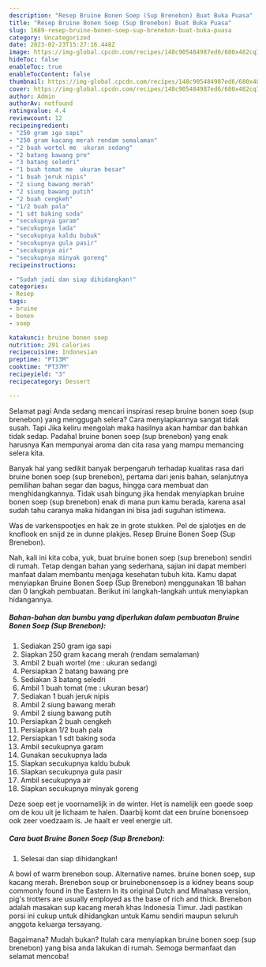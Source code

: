 ```yaml
---
description: "Resep Bruine Bonen Soep (Sup Brenebon) Buat Buka Puasa"
title: "Resep Bruine Bonen Soep (Sup Brenebon) Buat Buka Puasa"
slug: 1689-resep-bruine-bonen-soep-sup-brenebon-buat-buka-puasa
category: Uncategorized
date: 2023-02-23T15:27:16.448Z
image: https://img-global.cpcdn.com/recipes/148c905484987ed6/680x482cq70/bruine-bonen-soep-sup-brenebon-foto-resep-utama.jpg
hideToc: false
enableToc: true
enableTocContent: false
thumbnail: https://img-global.cpcdn.com/recipes/148c905484987ed6/680x482cq70/bruine-bonen-soep-sup-brenebon-foto-resep-utama.jpg
cover: https://img-global.cpcdn.com/recipes/148c905484987ed6/680x482cq70/bruine-bonen-soep-sup-brenebon-foto-resep-utama.jpg
author: Admin
authorAv: notfound
ratingvalue: 4.4
reviewcount: 12
recipeingredient:
- "250 gram iga sapi"
- "250 gram kacang merah rendam semalaman"
- "2 buah wortel me  ukuran sedang"
- "2 batang bawang pre"
- "3 batang seledri"
- "1 buah tomat me  ukuran besar"
- "1 buah jeruk nipis"
- "2 siung bawang merah"
- "2 siung bawang putih"
- "2 buah cengkeh"
- "1/2 buah pala"
- "1 sdt baking soda"
- "secukupnya garam"
- "secukupnya lada"
- "secukupnya kaldu bubuk"
- "secukupnya gula pasir"
- "secukupnya air"
- "secukupnya minyak goreng"
recipeinstructions:

- "Sudah jadi dan siap dihidangkan!"
categories:
- Resep
tags:
- bruine
- bonen
- soep

katakunci: bruine bonen soep 
nutrition: 291 calories
recipecuisine: Indonesian
preptime: "PT13M"
cooktime: "PT37M"
recipeyield: "3"
recipecategory: Dessert

---
```



Selamat pagi Anda sedang mencari inspirasi resep bruine bonen soep (sup brenebon) yang menggugah selera? Cara menyiapkannya sangat tidak susah. Tapi Jika keliru mengolah maka hasilnya akan hambar dan bahkan tidak sedap. Padahal bruine bonen soep (sup brenebon) yang enak harusnya Kan mempunyai aroma dan cita rasa yang mampu memancing selera kita.


Banyak hal yang sedikit banyak berpengaruh terhadap kualitas rasa dari bruine bonen soep (sup brenebon), pertama dari jenis bahan, selanjutnya pemilihan bahan segar dan bagus, hingga cara membuat dan menghidangkannya. Tidak usah bingung jika hendak menyiapkan bruine bonen soep (sup brenebon) enak di mana pun kamu berada, karena asal sudah tahu caranya maka hidangan ini bisa jadi suguhan istimewa.

Was de varkenspootjes en hak ze in grote stukken. Pel de sjalotjes en de knoflook en snijd ze in dunne plakjes. Resep Bruine Bonen Soep (Sup Brenebon).


Nah, kali ini kita coba, yuk, buat bruine bonen soep (sup brenebon) sendiri di rumah. Tetap dengan bahan yang sederhana, sajian ini dapat memberi manfaat dalam membantu menjaga kesehatan tubuh kita. Kamu dapat menyiapkan Bruine Bonen Soep (Sup Brenebon) menggunakan 18 bahan dan 0 langkah pembuatan. Berikut ini langkah-langkah untuk menyiapkan hidangannya.

<!--inarticleads1-->

##### Bahan-bahan dan bumbu yang diperlukan dalam pembuatan Bruine Bonen Soep (Sup Brenebon):

1. Sediakan 250 gram iga sapi
1. Siapkan 250 gram kacang merah (rendam semalaman)
1. Ambil 2 buah wortel (me : ukuran sedang)
1. Persiapkan 2 batang bawang pre
1. Sediakan 3 batang seledri
1. Ambil 1 buah tomat (me : ukuran besar)
1. Sediakan 1 buah jeruk nipis
1. Ambil 2 siung bawang merah
1. Ambil 2 siung bawang putih
1. Persiapkan 2 buah cengkeh
1. Persiapkan 1/2 buah pala
1. Persiapkan 1 sdt baking soda
1. Ambil secukupnya garam
1. Gunakan secukupnya lada
1. Siapkan secukupnya kaldu bubuk
1. Siapkan secukupnya gula pasir
1. Ambil secukupnya air
1. Siapkan secukupnya minyak goreng


Deze soep eet je voornamelijk in de winter. Het is namelijk een goede soep om de kou uit je lichaam te halen. Daarbij komt dat een bruine bonensoep ook zeer voedzaam is. Je haalt er veel energie uit. 

<!--inarticleads2-->

##### Cara buat Bruine Bonen Soep (Sup Brenebon):


1. Selesai dan siap dihidangkan!

A bowl of warm brenebon soup. Alternative names. bruine bonen soep, sup kacang merah. Brenebon soup or bruinebonensoep is a kidney beans soup commonly found in the Eastern In its original Dutch and Minahasa version, pig&#39;s trotters are usually employed as the base of rich and thick. Brenebon adalah masakan sup kacang merah khas Indonesia Timur. Jadi pastikan porsi ini cukup untuk dihidangkan untuk Kamu sendiri maupun seluruh anggota keluarga tersayang. 

Bagaimana? Mudah bukan? Itulah cara menyiapkan bruine bonen soep (sup brenebon) yang bisa anda lakukan di rumah. Semoga bermanfaat dan selamat mencoba!
